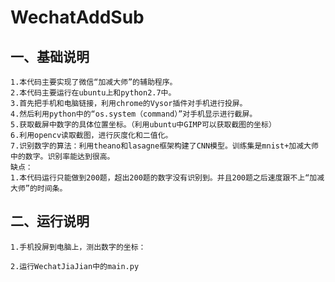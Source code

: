 WechatAddSub
===

一、基础说明
---
    1.本代码主要实现了微信“加减大师”的辅助程序。
    2.本代码主要运行在ubuntu上和python2.7中。
    3.首先把手机和电脑链接，利用chrome的Vysor插件对手机进行投屏。
    4.然后利用python中的“os.system（command）”对手机显示进行截屏。
    5.获取截屏中数字的具体位置坐标。（利用ubuntu中GIMP可以获取截图的坐标）
    6.利用opencv读取截图，进行灰度化和二值化。
    7.识别数字的算法：利用theano和lasagne框架构建了CNN模型。训练集是mnist+加减大师中的数字。识别率能达到很高。
    缺点：
    1.本代码运行只能做到200题，超出200题的数字没有识别到。并且200题之后速度跟不上“加减大师”的时间条。
    
二、运行说明
---
    1.手机投屏到电脑上，测出数字的坐标：
    
    2.运行WechatJiaJian中的main.py
    
    
